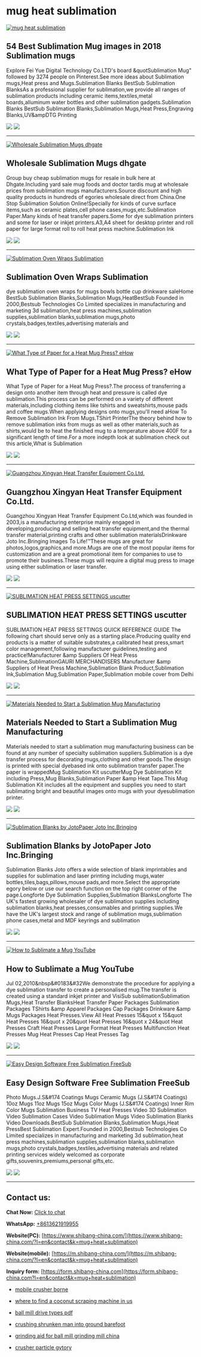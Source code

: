 # mug heat sublimation

<a href="https://swt.shibang-china.com/?l=en&img&k=mug+heat+sublimation" target="_blank">![mug heat sublimation](http://static.shibang-china.com/all-800x300/925.jpg)</a>

## 54 Best Sublimation Mug images in 2018 Sublimation mugs
Explore Fei Yue Digital Technology Co.LTD's board &quotSublimation Mug" followed by 3274 people on Pinterest.See more ideas about Sublimation mugs,Heat press and Mugs.Sublimation Blanks BestSub Sublimation BlanksAs a professional supplier for sublimation,we provide all ranges of sublimation products including ceramic items,textiles,metal boards,alluminum water bottles and other sublimation gadgets.Sublimation Blanks BestSub Sublimation Blanks,Sublimation Mugs,Heat Press,Engraving Blanks,UV&ampDTG Printing


<a href="https://whatsapp.shibangsoft.com/WhatsApp.php" target="_blank" title="WhatsApp">![](http://static.shibang-china.com/icon/whatsapp.png)</a> <a href="https://swt.shibang-china.com/?l=en&icon&k=mug+heat+sublimation" target="_blank">![](http://static.shibang-china.com/icon/chat-en.png)</a>

---

<a href="https://swt.shibang-china.com/?l=en&img&k=mug+heat+sublimation" target="_blank">![Wholesale Sublimation Mugs dhgate](http://static.shibang-china.com/all-800x300/1469.jpg)</a>

## Wholesale Sublimation Mugs dhgate
Group buy cheap sublimation mugs for resale in bulk here at Dhgate.Including yard sale mug foods and doctor tardis mug at wholesale prices from sublimation mugs manufacturers.Source discount and high quality products in hundreds of egories wholesale direct from China.One Stop Sublimation Solution Online!Specially for kinds of curve surface items,such as ceramic plates,cell phone cases,mugs,etc.Sublimation Paper.Many kinds of heat transfer papers.Some for dye sublimation printers and some for laser or inkjet printers.A3,A4 sheet for desktop printer and roll paper for large format roll to roll heat press machine.Sublimation Ink


<a href="https://whatsapp.shibangsoft.com/WhatsApp.php" target="_blank" title="WhatsApp">![](http://static.shibang-china.com/icon/whatsapp.png)</a> <a href="https://swt.shibang-china.com/?l=en&icon&k=mug+heat+sublimation" target="_blank">![](http://static.shibang-china.com/icon/chat-en.png)</a>

---

<a href="https://swt.shibang-china.com/?l=en&img&k=mug+heat+sublimation" target="_blank">![Sublimation Oven Wraps Sublimation](http://static.shibang-china.com/all-800x300/1006.jpg)</a>

## Sublimation Oven Wraps Sublimation
dye sublimation oven wraps for mugs bowls bottle cup drinkware saleHome BestSub Sublimation Blanks,Sublimation Mugs,HeatBestSub Founded in 2000,Bestsub Technologies Co Limited specializes in manufacturing and marketing 3d sublimation,heat press machines,sublimation supplies,sublimation blanks,sublimation mugs,photo crystals,badges,textiles,advertising materials and


<a href="https://whatsapp.shibangsoft.com/WhatsApp.php" target="_blank" title="WhatsApp">![](http://static.shibang-china.com/icon/whatsapp.png)</a> <a href="https://swt.shibang-china.com/?l=en&icon&k=mug+heat+sublimation" target="_blank">![](http://static.shibang-china.com/icon/chat-en.png)</a>

---

<a href="https://swt.shibang-china.com/?l=en&img&k=mug+heat+sublimation" target="_blank">![What Type of Paper for a Heat Mug Press? eHow](http://static.shibang-china.com/all-800x300/744.jpg)</a>

## What Type of Paper for a Heat Mug Press? eHow
What Type of Paper for a Heat Mug Press?.The process of transferring a design onto another item through heat and pressure is called dye sublimation.This process can be performed on a variety of different materials,including clothing items like tshirts and sweatshirts,mouse pads and coffee mugs.When applying designs onto mugs,you'll need aHow To Remove Sublimation Ink From Mugs.TShirt PrinterThe theory behind how to remove sublimation inks from mugs as well as other materials,such as shirts,would be to heat the finished mug to a temperature above 400F for a significant length of time.For a more indepth look at sublimation check out this article,What is Sublimation


<a href="https://whatsapp.shibangsoft.com/WhatsApp.php" target="_blank" title="WhatsApp">![](http://static.shibang-china.com/icon/whatsapp.png)</a> <a href="https://swt.shibang-china.com/?l=en&icon&k=mug+heat+sublimation" target="_blank">![](http://static.shibang-china.com/icon/chat-en.png)</a>

---

<a href="https://swt.shibang-china.com/?l=en&img&k=mug+heat+sublimation" target="_blank">![Guangzhou Xingyan Heat Transfer Equipment Co.Ltd.](http://static.shibang-china.com/all-800x300/867.jpg)</a>

## Guangzhou Xingyan Heat Transfer Equipment Co.Ltd.
Guangzhou Xingyan Heat Transfer Equipment Co.Ltd,which was founded in 2003,is a manufacturing enterprise mainly engaged in developing,producing and selling heat transfer equipment,and the thermal transfer material,printing crafts and other sublimation materialsDrinkware Joto Inc.Bringing Images To Life!™These mugs are great for photos,logos,graphics,and more.Mugs are one of the most popular items for customization and are a great promotional item for companies to use to promote their business.These mugs will require a digital mug press to image using either sublimation or laser transfer.


<a href="https://whatsapp.shibangsoft.com/WhatsApp.php" target="_blank" title="WhatsApp">![](http://static.shibang-china.com/icon/whatsapp.png)</a> <a href="https://swt.shibang-china.com/?l=en&icon&k=mug+heat+sublimation" target="_blank">![](http://static.shibang-china.com/icon/chat-en.png)</a>

---

<a href="https://swt.shibang-china.com/?l=en&img&k=mug+heat+sublimation" target="_blank">![SUBLIMATION HEAT PRESS SETTINGS uscutter](http://static.shibang-china.com/all-800x300/724.jpg)</a>

## SUBLIMATION HEAT PRESS SETTINGS uscutter
SUBLIMATION HEAT PRESS SETTINGS QUICK REFERENCE GUIDE The following chart should serve only as a starting place.Producing quality end products is a matter of suitable substrates,a calibrated heat press,smart color management,following manufacturer guidelines,testing and practice!Manufacturer &amp Suppliers Of Heat Press Machine,SublimationGAURI MERCHANDISERS Manufacturer &amp Suppliers of Heat Press Machine,Sublimation Blank Product,Sublimation Ink,Sublimation Mug,Sublimation Paper,Sublimation mobile cover from Delhi


<a href="https://whatsapp.shibangsoft.com/WhatsApp.php" target="_blank" title="WhatsApp">![](http://static.shibang-china.com/icon/whatsapp.png)</a> <a href="https://swt.shibang-china.com/?l=en&icon&k=mug+heat+sublimation" target="_blank">![](http://static.shibang-china.com/icon/chat-en.png)</a>

---

<a href="https://swt.shibang-china.com/?l=en&img&k=mug+heat+sublimation" target="_blank">![Materials Needed to Start a Sublimation Mug Manufacturing](http://static.shibang-china.com/all-800x300/652.jpg)</a>

## Materials Needed to Start a Sublimation Mug Manufacturing
Materials needed to start a sublimation mug manufacturing business can be found at any number of specialty sublimation suppliers.Sublimation is a dye transfer process for decorating mugs,clothing and other goods.The design is printed with special dyebased ink onto sublimation transfer paper.The paper is wrappedMug Sublimation Kit uscutterMug Dye Sublimation Kit including Press,Mug Blanks,Sublimation Paper &amp Heat Tape.This Mug Sublimation Kit includes all the equipment and supplies you need to start sublimating bright and beautiful images onto mugs with your dyesublimation printer.


<a href="https://whatsapp.shibangsoft.com/WhatsApp.php" target="_blank" title="WhatsApp">![](http://static.shibang-china.com/icon/whatsapp.png)</a> <a href="https://swt.shibang-china.com/?l=en&icon&k=mug+heat+sublimation" target="_blank">![](http://static.shibang-china.com/icon/chat-en.png)</a>

---

<a href="https://swt.shibang-china.com/?l=en&img&k=mug+heat+sublimation" target="_blank">![Sublimation Blanks by JotoPaper Joto Inc.Bringing](http://static.shibang-china.com/all-800x300/73.jpg)</a>

## Sublimation Blanks by JotoPaper Joto Inc.Bringing
Sublimation Blanks Joto offers a wide selection of blank imprintables and supplies for sublimation and laser printing including mugs,water bottles,tiles,bags,pillows,mouse pads,and more.Select the appropriate egory below or use our search function on the top right corner of the page.Longforte Dye Sublimation Supplies,Sublimation BlanksLongforte The UK's fastest growing wholesaler of dye sublimation supplies including sublimation blanks,heat presses,consumables and printing supplies.We have the UK's largest stock and range of sublimation mugs,sublimation phone cases,metal and MDF keyrings and sublimation


<a href="https://whatsapp.shibangsoft.com/WhatsApp.php" target="_blank" title="WhatsApp">![](http://static.shibang-china.com/icon/whatsapp.png)</a> <a href="https://swt.shibang-china.com/?l=en&icon&k=mug+heat+sublimation" target="_blank">![](http://static.shibang-china.com/icon/chat-en.png)</a>

---

<a href="https://swt.shibang-china.com/?l=en&img&k=mug+heat+sublimation" target="_blank">![How to Sublimate a Mug YouTube](http://static.shibang-china.com/all-800x300/1347.jpg)</a>

## How to Sublimate a Mug YouTube
Jul 02,2010&nbsp&#0183&#32We demonstrate the procedure for applying a dye sublimation transfer to create a personalised mug.The transfer is created using a standard inkjet printer and VisiSub sublimationSublimation Mugs,Heat Transfer BlanksHeat Transfer Paper Packages Sublimation Packages TShirts &amp Apparel Packages Cap Packages Drinkware &amp Mugs Packages Heat Presses.View All Heat Presses 15&quot x 15&quot Heat Presses 16&quot x 20&quot Heat Presses 16&quot x 24&quot Heat Presses Craft Heat Presses Large Format Heat Presses Multifunction Heat Presses Mug Heat Presses Cap Heat Presses Tag


<a href="https://whatsapp.shibangsoft.com/WhatsApp.php" target="_blank" title="WhatsApp">![](http://static.shibang-china.com/icon/whatsapp.png)</a> <a href="https://swt.shibang-china.com/?l=en&icon&k=mug+heat+sublimation" target="_blank">![](http://static.shibang-china.com/icon/chat-en.png)</a>

---

<a href="https://swt.shibang-china.com/?l=en&img&k=mug+heat+sublimation" target="_blank">![Easy Design Software Free Sublimation FreeSub](http://static.shibang-china.com/all-800x300/524.jpg)</a>

## Easy Design Software Free Sublimation FreeSub
Photo Mugs.J.S&#174 Coatings Mugs Ceramic Mugs (J.S&#174 Coatings) 10oz Mugs 11oz Mugs 15oz Mugs Color Mugs (J.S&#174 Coatings) Inner Rim Color Mugs Sublimation Business TV Heat Presses Video 3D Sublimation Video Sublimation Cases Video Sublimation Mugs Video Sublimation Blanks Video Downloads.BestSub Sublimation Blanks,Sublimation Mugs,Heat PressBest Sublimation Expert.Founded in 2000,Bestsub Technologies Co Limited specializes in manufacturing and marketing 3d sublimation,heat press machines,sublimation supplies,sublimation blanks,sublimation mugs,photo crystals,badges,textiles,advertising materials and related printing services widely welcomed as corporate gifts,souvenirs,premiums,personal gifts,etc.


<a href="https://whatsapp.shibangsoft.com/WhatsApp.php" target="_blank" title="WhatsApp">![](http://static.shibang-china.com/icon/whatsapp.png)</a> <a href="https://swt.shibang-china.com/?l=en&icon&k=mug+heat+sublimation" target="_blank">![](http://static.shibang-china.com/icon/chat-en.png)</a>

---
## Contact us:

**Chat Now:** [Click to chat](https://swt.shibang-china.com?l=en&contact&k=mug+heat+sublimation)

**WhatsApp:**  [+8613621919955](https://whatsapp.shibangsoft.com/WhatsApp.php)

**Website(PC):** [https://www.shibang-china.com/](https://www.shibang-china.com/?l=en&contact&k=mug+heat+sublimation)

**Website(mobile):** [https://m.shibang-china.com/](https://m.shibang-china.com/?l=en&contact&k=mug+heat+sublimation)

**Inquiry form:** [https://form.shibang-china.com](https://form.shibang-china.com?l=en&contact&k=mug+heat+sublimation)

* [mobile crusher borne](../117/mobile%20crusher%20borne.md)

* [where to find a coconut scraping machine in us](../117/where%20to%20find%20a%20coconut%20scraping%20machine%20in%20us.md)

* [ball mill drive types pdf](../122/ball%20mill%20drive%20types%20pdf.md)

* [crushing shrunken man into ground barefoot](../118/crushing%20shrunken%20man%20into%20ground%20barefoot.md)

* [grinding aid for ball mill grinding mill china](../112/grinding%20aid%20for%20ball%20mill%20grinding%20mill%20china.md)

* [crusher particle gytory](../115/crusher%20particle%20gytory.md)